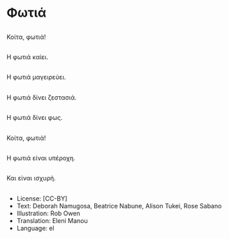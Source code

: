 # Φωτιά

##
Κοίτα, φωτιά!

##
Η φωτιά καίει.

##
Η φωτιά μαγειρεύει.

##
Η φωτιά δίνει ζεστασιά.

##
Η φωτιά δίνει φως.

##
Κοίτα, φωτιά!

##
Η φωτιά είναι υπέροχη.

##
Και είναι ισχυρή.

##
* License: [CC-BY]
* Text: Deborah Namugosa, Beatrice Nabune, Alison Tukei, Rose Sabano
* Illustration: Rob Owen
* Translation: Eleni Manou
* Language: el
